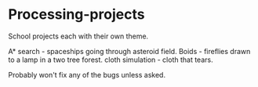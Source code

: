 # Processing-projects

School projects each with their own theme.

A* search - spaceships going through asteroid field.
Boids - fireflies drawn to a lamp in a two tree forest.
cloth simulation - cloth that tears.

Probably won't fix any of the bugs unless asked.
